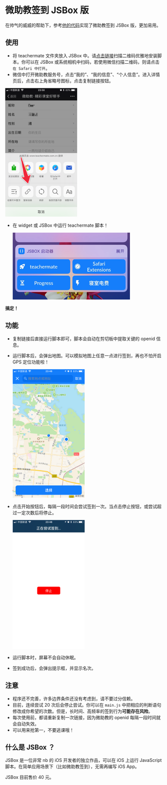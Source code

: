 # 微助教签到 JSBox 版

在帅气的威威的帮助下，参考[他的代码](https://github.com/taoweicn/teachermate-auto-check-in)实现了微助教签到 JSBox 版，更加易用。

## 使用

- 将 teachermate 文件夹放入 JSBox 中。请[点击链接](https://xteko.com/redir?name=teachermate&url=https://github.com/BeBeBerr/teachermate-check-in/releases/download/v1.1/teachermate.box)扫描二维码优雅地安装脚本。你可以在 JSBox 或系统相机中扫码，若使用微信扫描二维码，则请点击`在 Safari 中打开`。
- 微信中打开微助教服务号，点击“我的”、“我的信息”、“个人信息”。进入详情页后，点击右上角省略号图标，点击复制链接按钮。

<img src="https://raw.githubusercontent.com/BeBeBerr/teachermate-check-in/master/img/1.PNG" style="zoom:40%" />

- 在 widget 或 JSBox 中运行 teachermate 脚本！

  <img src="https://raw.githubusercontent.com/BeBeBerr/teachermate-check-in/master/img/2.jpg" style="zoom:50%" />

**搞定！**

## 功能

- 复制链接后直接运行脚本即可，脚本会自动在剪切板中提取关键的 openid 信息。

- 运行脚本后，会弹出地图。可以模拟地图上任意一点进行签到，再也不怕开启 GPS 定位功能啦！

  <img src="https://raw.githubusercontent.com/BeBeBerr/teachermate-check-in/master/img/4.PNG" style="zoom:40%" />

- 点击开始按钮后，每隔一段时间会尝试签到一次。当点击停止按钮，或尝试超过一定次数后将停止。

  <img src="https://raw.githubusercontent.com/BeBeBerr/teachermate-check-in/master/img/5.PNG" style="zoom:40%" />

- 运行脚本时，屏幕不会自动休眠。

- 签到成功后，会弹出提示框，并显示名次。

## 注意

- 程序还不完善，许多边界条件还没有考虑到，请不要过分信赖。
- 目前，连续尝试 20 次后会停止尝试。你可以在 `main.js` 中把相应的判断语句修改成你希望的次数。但是，长时间、高频率的签到行为**可能存在风险**。
- 每次使用前，都请重新复制一次链接，因为微助教的 openid 每隔一段时间就会自动失效。
- 可以用来抢第一，不要逃课哦！

## 什么是 JSBox ？

JSBox 是一位非常 nb 的 iOS 开发者的独立作品，可以在 iOS 上运行 JavaScript 脚本。在简单应用场景下（比如微助教签到），无需再编写 iOS App。

JSBox 目前售价 40 元。





